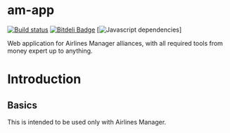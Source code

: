 am-app
======

[![Build status](https://ci.appveyor.com/api/projects/status/avly962beuri9o58/branch/master?svg=true)](https://ci.appveyor.com/project/Benderwan/am-app/branch/master) [![Bitdeli Badge](https://d2weczhvl823v0.cloudfront.net/Benderwan/am-app/trend.png)](https://bitdeli.com/free "Bitdeli Badge")
[![Javascript dependencies](https://img.shields.io/badge/JS%20Dependencies-Up%20to%20date-green.svg?style=flat)]


Web application for Airlines Manager alliances, with all required tools from money expert up to anything.

Introduction
============

Basics
------

This is intended to be used only with Airlines Manager.

